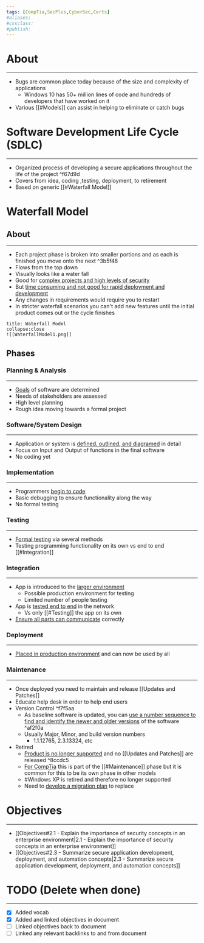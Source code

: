 ```yaml
---
tags: [CompTia,SecPlus,CyberSec,Certs]
#aliases:
#cssclass:
#publish:
---
```


# About
---
- Bugs are common place today because of the size and complexity of applications
	- Windows 10 has 50+ million lines of code and hundreds of developers that have worked on it
- Various [[#Models]] can assist in helping to eliminate or catch bugs

# Software Development Life Cycle (SDLC)
---
- Organized process of developing a secure applications throughout the life of the project ^f67d9d
- Covers from idea, coding ,testing, deployment, to retirement
- Based on generic [[#Waterfall Model]]

# Waterfall Model

## About
---
- Each project phase is broken into smaller portions and as each is finished you move onto the next ^3b5f48
- Flows from the top down
- Visually looks like a water fall
- Good for <u>complex projects and high levels of security</u>
- But <u>time consuming and not good for rapid deployment and development</u>
- Any changes in requirements would require you to restart
- In stricter waterfall scenarios you can't add new features until the initial product comes out or the cycle finishes

```ad-info
title: Waterfall Model
collapse:close
![[WaterfallModel1.png]]
```

## Phases

### Planning & Analysis
---
- <u>Goals</u> of software are determined
- Needs of stakeholders are assessed
- High level planning
- Rough idea moving towards a formal project

### Software/System Design
---
- Application or system is <u>defined, outlined, and diagramed</u> in detail
- Focus on Input and Output of functions in the final software
- No coding yet

### Implementation
---
- Programmers <u>begin to code</u>
- Basic debugging to ensure functionality along the way
- No formal testing

### Testing
---
- <u>Formal testing</u> via several methods
- Testing programming functionality on its own vs end to end [[#Integration]]

### Integration
---
- App is introduced to the <u>larger environment</u>
	- Possible production environment for testing
	- Limited number of people testing
- App is <u>tested end to end</u> in the network
	- Vs only [[#Testing]] the app on its own
- <u>Ensure all parts can communicate</u> correctly

### Deployment
---
- <u>Placed in production environment</u> and can now be used by all

### Maintenance
---
- Once deployed you need to maintain and release [[Updates and Patches]]
- Educate help desk in order to help end users
- Version Control ^f7f5aa
	- As baseline software is updated, you can <u>use a number sequence to find and identify the newer and older versions</u> of the software ^af2f0a
	- Usually Major, Minor, and build version numbers
		- 1.1.12765, 2.3.13324, etc
- Retired
	- <u>Product is no longer supported</u> and no [[Updates and Patches]] are released ^8ccdc5
	- <u>For CompTia</u> this is part of the [[#Maintenance]] phase but it is common for this to be its own phase in other models
	- #Windows XP is retired and therefore no longer supported
	- Need to <u>develop a migration plan</u> to replace

# Objectives
---
- [[Objectives#2.1 - Explain the importance of security concepts in an enterprise environment|2.1 - Explain the importance of security concepts in an enterprise environment]]
- [[Objectives#2.3 - Summarize secure application development, deployment, and automation concepts|2.3 - Summarize secure application development, deployment, and automation concepts]]

# TODO (Delete when done)
---
- [x] Added vocab
- [x] Added and linked objectives in document
- [ ] Linked objectives back to document
- [ ] Linked any relevant backlinks to and from document